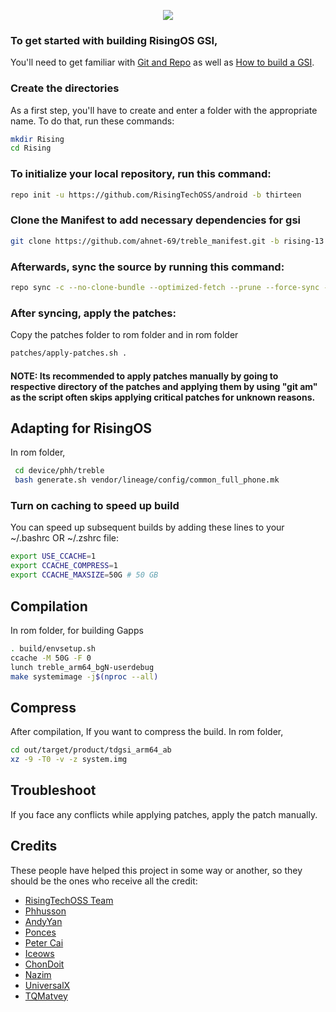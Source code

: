 <p align="center">
  <img src="https://avatars.githubusercontent.com/u/121661057?s=200&v=4">
</p>

### To get started with building RisingOS GSI,
You'll need to get familiar with [Git and Repo](https://source.android.com/source/using-repo.html) as well as [How to build a GSI](https://github.com/phhusson/treble_experimentations/wiki/How-to-build-a-GSI%3F).

### Create the directories
As a first step, you'll have to create and enter a folder with the appropriate name.
To do that, run these commands:

```bash
mkdir Rising
cd Rising
```

### To initialize your local repository, run this command:
```bash
repo init -u https://github.com/RisingTechOSS/android -b thirteen
```

### Clone the Manifest to add necessary dependencies for gsi
```bash
git clone https://github.com/ahnet-69/treble_manifest.git -b rising-13 .repo/local_manifests
```

### Afterwards, sync the source by running this command:
```bash
repo sync -c --no-clone-bundle --optimized-fetch --prune --force-sync -j$(nproc --all)
```

### After syncing, apply the patches:
Copy the patches folder to rom folder and in rom folder
```bash
patches/apply-patches.sh .
```

#### NOTE: Its recommended to apply patches manually by going to respective directory of the patches and applying them by using "git am" as the script often skips applying critical patches for unknown reasons.

## Adapting for RisingOS
In rom folder,

```bash
 cd device/phh/treble
 bash generate.sh vendor/lineage/config/common_full_phone.mk
```

### Turn on caching to speed up build
You can speed up subsequent builds by adding these lines to your ~/.bashrc OR ~/.zshrc file:

```bash
export USE_CCACHE=1
export CCACHE_COMPRESS=1
export CCACHE_MAXSIZE=50G # 50 GB
```

## Compilation 
In rom folder, for building Gapps

```bash
. build/envsetup.sh
ccache -M 50G -F 0
lunch treble_arm64_bgN-userdebug 
make systemimage -j$(nproc --all)
```

## Compress
After compilation,
If you want to compress the build.
In rom folder,

```bash
cd out/target/product/tdgsi_arm64_ab
xz -9 -T0 -v -z system.img 
```

## Troubleshoot
If you face any conflicts while applying patches, apply the patch manually.


## Credits
These people have helped this project in some way or another, so they should be the ones who receive all the credit:
- [RisingTechOSS Team](https://github.com/RisingTechOSS)
- [Phhusson](https://github.com/phhusson)
- [AndyYan](https://github.com/AndyCGYan)
- [Ponces](https://github.com/ponces)
- [Peter Cai](https://github.com/PeterCxy)
- [Iceows](https://github.com/Iceows)
- [ChonDoit](https://github.com/ChonDoit)
- [Nazim](https://github.com/naz664)
- [UniversalX](https://github.com/orgs/UniversalX-devs/)
- [TQMatvey](https://github.com/TQMatvey)
